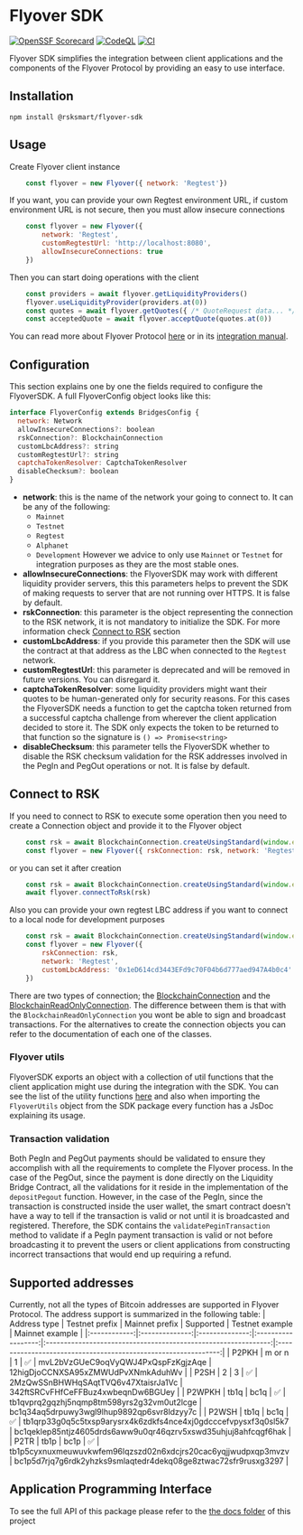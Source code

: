 # Flyover SDK
[![OpenSSF Scorecard](https://api.scorecard.dev/projects/github.com/rsksmart/flyover-sdk/badge)](https://scorecard.dev/viewer/?uri=github.com/rsksmart/flyover-sdk)
[![CodeQL](https://github.com/rsksmart/flyover-sdk/workflows/CodeQL/badge.svg)](https://github.com/rsksmart/flyover-sdk/actions?query=workflow%3ACodeQL)
[![CI](https://github.com/rsksmart/flyover-sdk/actions/workflows/ci.yml/badge.svg)](https://github.com/rsksmart/flyover-sdk/actions/workflows/ci.yml)

Flyover SDK simplifies the integration between client applications and the components of the Flyover Protocol by providing an easy to use interface.
## Installation
    npm install @rsksmart/flyover-sdk
## Usage
Create Flyover client instance
```javascript
    const flyover = new Flyover({ network: 'Regtest'})
```
If you want, you can provide your own Regtest environment URL, if custom environment URL is not secure, then you must allow insecure connections
```javascript
    const flyover = new Flyover({
        network: 'Regtest',
        customRegtestUrl: 'http://localhost:8080',
        allowInsecureConnections: true
    })
```
Then you can start doing operations with the client
```javascript
    const providers = await flyover.getLiquidityProviders()
    flyover.useLiquidityProvider(providers.at(0))
    const quotes = await flyover.getQuotes({ /* QuoteRequest data... */ })
    const acceptedQuote = await flyover.acceptQuote(quotes.at(0))
```
You can read more about Flyover Protocol [here](https://dev.rootstock.io/developers/integrate/flyover/) or in its [integration manual](https://dev.rootstock.io/developers/integrate/flyover/sdk/).

## Configuration
This section explains one by one the fields required to configure the FlyoverSDK. A full FlyoverConfig object
looks like this:
```javascript
interface FlyoverConfig extends BridgesConfig {
  network: Network
  allowInsecureConnections?: boolean
  rskConnection?: BlockchainConnection
  customLbcAddress?: string
  customRegtestUrl?: string
  captchaTokenResolver: CaptchaTokenResolver
  disableChecksum?: boolean
}
```
- **network**: this is the name of the network your going to connect to. It can be any of the following:
    - `Mainnet`
    - `Testnet`
    - `Regtest`
    - `Alphanet`
    - `Development`
However we advice to only use `Mainnet` or `Testnet` for integration purposes as they are the most stable ones.
- **allowInsecureConnections**: the FlyoverSDK may work with different liquidity provider servers, this this parameters helps to prevent the SDK of making requests to server that are not running over HTTPS. It is false by default.
- **rskConnection**: this parameter is the object representing the connection to the RSK network, it is not mandatory to initialize the SDK. For more information check [Connect to RSK](#connect-to-rsk) section
- **customLbcAddress**: if you provide this parameter then the SDK will use the contract at that address as the LBC when connected to the `Regtest` network.
- **customRegtestUrl**: this parameter is deprecated and will be removed in future versions. You can disregard it.
- **captchaTokenResolver**: some liquidity providers might want their quotes to be human-generated only for security reasons. For this cases the FlyoverSDK needs a function to get the captcha token returned from a successful captcha challenge from wherever the client application decided to store it. The SDK only expects the token to be returned to that function so the signature is `() => Promise<string>`
- **disableChecksum**: this parameter tells the FlyoverSDK whether to disable the RSK checksum validation for the RSK addresses involved in the PegIn and PegOut operations or not. It is false by default.

## Connect to RSK
If you need to connect to RSK to execute some operation then you need to create a Connection object and provide it to the Flyover object
```javascript
    const rsk = await BlockchainConnection.createUsingStandard(window.ethereum)
    const flyover = new Flyover({ rskConnection: rsk, network: 'Regtest' })
```
or you can set it after creation
```javascript
    const rsk = await BlockchainConnection.createUsingStandard(window.ethereum)
    await flyover.connectToRsk(rsk)
```
Also you can provide your own regtest LBC address if you want to connect to a local node for development purposes
```javascript
    const rsk = await BlockchainConnection.createUsingStandard(window.ethereum)
    const flyover = new Flyover({
        rskConnection: rsk,
        network: 'Regtest',
        customLbcAddress: '0x1eD614cd3443EFd9c70F04b6d777aed947A4b0c4'
    })
```
There are two types of connection; the [BlockchainConnection](https://github.com/rsksmart/bridges-core-sdk/blob/main/docs/classes/BlockchainConnection.md) and the [BlockchainReadOnlyConnection](https://github.com/rsksmart/bridges-core-sdk/blob/main/docs/classes/BlockchainReadOnlyConnection.md). The difference between them is that with the `BlockchainReadOnlyConnection` you wont be able to sign and broadcast transactions. For the alternatives to create the connection objects you can refer to the documentation of each one of the classes.

### Flyover utils
FlyoverSDK exports an object with a collection of util functions that the client application might use during the integration with the SDK. You can see the list of the utility functions [here](./docs/modules.md#flyoverutils) and also when importing the `FlyoverUtils` object from the SDK package every function has a JsDoc explaining its usage.

### Transaction validation
Both PegIn and PegOut payments should be validated to ensure they accomplish with all the requirements to complete the Flyover process. In the case of the PegOut, since the payment is done directly on the Liquidity Bridge Contract, all the validations for it reside in the implementation of the `depositPegout` function. However, in the case of the PegIn, since the transaction is constructed inside the user wallet, the smart contract doesn't have a way to tell if the transaction is valid or not until it is broadcasted and registered. Therefore, the SDK contains the `validatePeginTransaction` method to validate if a PegIn payment transaction is valid or not before broadcasting it to prevent the users or client applications from constructing incorrect transactions that would end up requiring a refund.

## Supported addresses
Currently, not all the types of Bitcoin addresses are supported in Flyover Protocol. The address support is summarized in the following table:
| Address type | Testnet prefix | Mainnet prefix |     Supported      |                        Testnet example                         |                        Mainnet example                         |
|:------------:|:--------------:|:--------------:|:------------------:|:--------------------------------------------------------------:|:--------------------------------------------------------------:|
|    P2PKH     |     m or n     |       1        | :white_check_mark: |               mvL2bVzGUeC9oqVyQWJ4PxQspFzKgjzAqe               |               12higDjoCCNXSA95xZMWUdPvXNmkAduhWv               |
|     P2SH     |       2        |       3        | :white_check_mark: |              2MzQwSSnBHWHqSAqtTVQ6v47XtaisrJa1Vc               |               342ftSRCvFHfCeFFBuz4xwbeqnDw6BGUey               |
|    P2WPKH    |      tb1q      |      bc1q      | :white_check_mark: |           tb1qvprq2gqzhj5nqmp8tm598yrs2g32vm0ut2lcge           |           bc1q34aq5drpuwy3wgl9lhup9892qp6svr8ldzyy7c           |
|    P2WSH     |      tb1q      |      bc1q      | :white_check_mark: | tb1qrp33g0q5c5txsp9arysrx4k6zdkfs4nce4xj0gdcccefvpysxf3q0sl5k7 | bc1qeklep85ntjz4605drds6aww9u0qr46qzrv5xswd35uhjuj8ahfcqgf6hak |
|     P2TR     |      tb1p      |      bc1p      | :white_check_mark: | tb1p5cyxnuxmeuwuvkwfem96lqzszd02n6xdcjrs20cac6yqjjwudpxqp3mvzv | bc1p5d7rjq7g6rdk2yhzks9smlaqtedr4dekq08ge8ztwac72sfr9rusxg3297 |

## Application Programming Interface
To see the full API of this package please refer to the [the docs folder](./docs/) of this project

